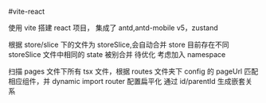 #vite-react

使用 vite 搭建 react 项目， 集成了 antd,antd-mobile v5，zustand

根据 store/slice 下的文件为 storeSlice,会自动合并 store
目前存在不同 storeSlice 文件中相同的 state 被别合并 待优化 考虑加入 namespace

扫描 pages 文件下所有 tsx 文件，根据 routes 文件夹下 config 的 pageUrl 匹配相应组件，并 dynamic import
router 配置扁平化 通过 id/parentId 生成嵌套关系
